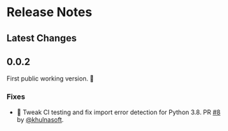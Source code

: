 # Release Notes

## Latest Changes

## 0.0.2

First public working version. 🚀

### Fixes

* 👷 Tweak CI testing and fix import error detection for Python 3.8. PR [#8](https://github.com/khulnasoft/readyapi-cli/pull/8) by [@khulnasoft](https://github.com/khulnasoft).
